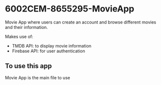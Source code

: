 # 6002CEM-8655295-MovieApp

Movie App where users can create an account and browse different movies and their information.

Makes use of:

- TMDB API: to display movie information
- Firebase API: for user authentication

## To use this app

Movie App is the main file to use
